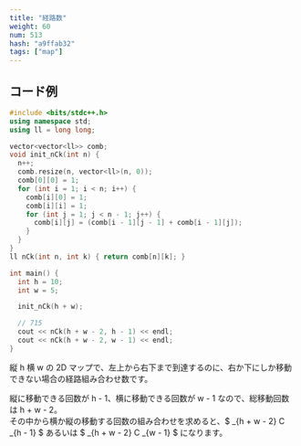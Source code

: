 ```yaml
---
title: "経路数"
weight: 60
num: 513
hash: "a9ffab32"
tags: ["map"]
---
```


## コード例

```cpp
#include <bits/stdc++.h>
using namespace std;
using ll = long long;

vector<vector<ll>> comb;
void init_nCk(int n) {
  n++;
  comb.resize(n, vector<ll>(n, 0));
  comb[0][0] = 1;
  for (int i = 1; i < n; i++) {
    comb[i][0] = 1;
    comb[i][i] = 1;
    for (int j = 1; j < n - 1; j++) {
      comb[i][j] = (comb[i - 1][j - 1] + comb[i - 1][j]);
    }
  }
}
ll nCk(int n, int k) { return comb[n][k]; }

int main() {
  int h = 10;
  int w = 5;

  init_nCk(h + w);

  // 715
  cout << nCk(h + w - 2, h - 1) << endl;
  cout << nCk(h + w - 2, w - 1) << endl;
}
```

縦 h 横 w の 2D マップで、左上から右下まで到達するのに、右か下にしか移動できない場合の経路組み合わせ数です。

縦に移動できる回数が h - 1、横に移動できる回数が w - 1 なので、総移動回数は h + w - 2。  
その中から横か縦の移動する回数の組み合わせを求めると、$ _{h + w - 2} C _{h - 1} $ あるいは $ _{h + w - 2} C _{w - 1} $ になります。
